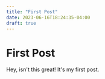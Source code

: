 ```yaml
---
title: "First Post"
date: 2023-06-16T18:24:35-04:00
draft: true
---
```


# First Post

Hey, isn't this great! It's my first post.
